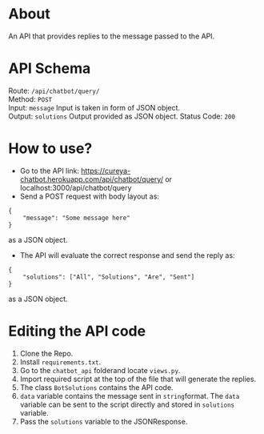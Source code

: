 # About 
An API that provides replies to the message passed to the API. 

# API Schema
Route: ```/api/chatbot/query/``` \
Method: ```POST``` \
Input: ```message``` Input is taken in form of JSON object. \
Output: ```solutions``` Output provided as JSON object.
Status Code: ```200```

# How to use?
- Go to the API link:  https://cureya-chatbot.herokuapp.com/api/chatbot/query/ or localhost:3000/api/chatbot/query
- Send a POST request with body layout as: 
```
{
    "message": "Some message here"
}
```
as a JSON object.

- The API will evaluate the correct response and send the reply as: 
```
{
    "solutions": ["All", "Solutions", "Are", "Sent"]
}
```
as a JSON object.

# Editing the API code
1) Clone the Repo.
2) Install ```requirements.txt```.
3) Go to the ```chatbot_api``` folderand locate ```views.py```. 
4) Import required script at the top of the file that will generate the replies.
5) The class ```BotSolutions``` contains the API code. 
6) ```data``` variable contains the message sent in ```string```format. The ```data``` variable can be sent to the script directly and stored in ```solutions``` variable.
7) Pass the ```solutions``` variable to the JSONResponse.



